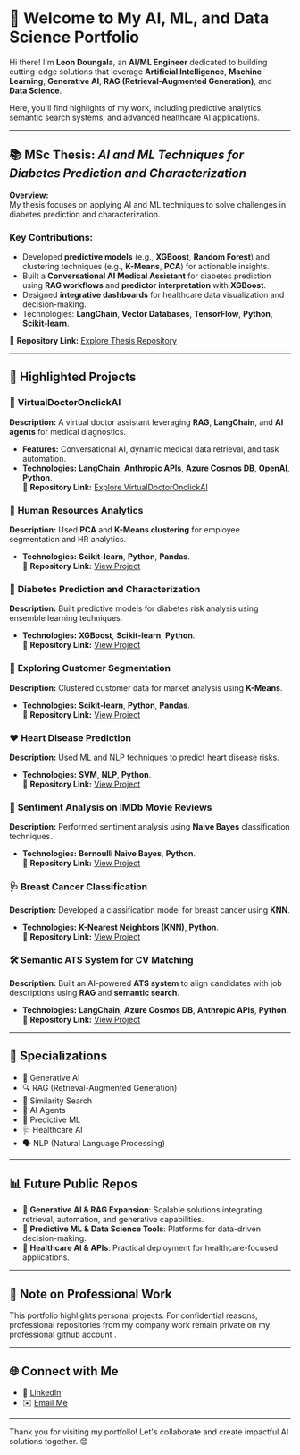 # 🚀 Welcome to My AI, ML, and Data Science Portfolio  

Hi there! I'm **Leon Doungala**, an **AI/ML Engineer** dedicated to building cutting-edge solutions that leverage **Artificial Intelligence**, **Machine Learning**, **Generative AI**, **RAG (Retrieval-Augmented Generation)**, and **Data Science**.  

Here, you'll find highlights of my work, including predictive analytics, semantic search systems, and advanced healthcare AI applications.  

---

## 📚 MSc Thesis: *AI and ML Techniques for Diabetes Prediction and Characterization*  

**Overview:**  
My thesis focuses on applying AI and ML techniques to solve challenges in diabetes prediction and characterization.  

### Key Contributions:  
- Developed **predictive models** (e.g., **XGBoost**, **Random Forest**) and clustering techniques (e.g., **K-Means**, **PCA**) for actionable insights.  
- Built a **Conversational AI Medical Assistant** for diabetes prediction using **RAG workflows** and **predictor interpretation** with **XGBoost**.  
- Designed **integrative dashboards** for healthcare data visualization and decision-making.  
- Technologies: **LangChain**, **Vector Databases**, **TensorFlow**, **Python**, **Scikit-learn**.  

📂 **Repository Link:** [Explore Thesis Repository](https://github.com/LeonDoungala22/Msc-Thesis-AI-ML-for-Diabetes-Characterization)  

---

## 📂 Highlighted Projects  

### 🏥 **VirtualDoctorOnclickAI**  
**Description:** A virtual doctor assistant leveraging **RAG**, **LangChain**, and **AI agents** for medical diagnostics.  
- **Features:** Conversational AI, dynamic medical data retrieval, and task automation.  
- **Technologies:** **LangChain**, **Anthropic APIs**, **Azure Cosmos DB**, **OpenAI**, **Python**.  
📂 **Repository Link:** [Explore VirtualDoctorOnclickAI](https://github.com/One-Click-Medical/VirtualDoctorOnclickAI)  

### 📘 **Human Resources Analytics**  
**Description:** Used **PCA** and **K-Means clustering** for employee segmentation and HR analytics.  
- **Technologies:** **Scikit-learn**, **Python**, **Pandas**.  
📂 **Repository Link:** [View Project](https://github.com/LeonDoungala22/Practical_AI_ML_DL_DataScience_Portfolio/blob/main/code/Module%203_4_Advanced%20ML%20and%20Cloud%20Platforms%20for%20Machine%20Learning/Module%203%20Advanced%20ML%20with%20scikit-learn/Practical%20projects%20(%20Advanced%20ML%20)%20%20/PCA/Human%20Resources%20Analytics/main.ipynb)  

### 💉 **Diabetes Prediction and Characterization**  
**Description:** Built predictive models for diabetes risk analysis using ensemble learning techniques.  
- **Technologies:** **XGBoost**, **Scikit-learn**, **Python**.  
📂 **Repository Link:** [View Project](https://github.com/LeonDoungala22/Practical_AI_ML_DL_DataScience_Portfolio/blob/main/code/Module%203_4_Advanced%20ML%20and%20Cloud%20Platforms%20for%20Machine%20Learning/Module%203%20Advanced%20ML%20with%20scikit-learn/Practical%20projects%20(%20Advanced%20ML%20)%20%20/Ensembles/Diabetes%20Prediction%20and%20Characterization/main.ipynb)  

### 🛒 **Exploring Customer Segmentation**  
**Description:** Clustered customer data for market analysis using **K-Means**.  
- **Technologies:** **Scikit-learn**, **Python**, **Pandas**.  
📂 **Repository Link:** [View Project](https://github.com/LeonDoungala22/Practical_AI_ML_DL_DataScience_Portfolio/blob/main/code/Module%203_4_Advanced%20ML%20and%20Cloud%20Platforms%20for%20Machine%20Learning/Module%203%20Advanced%20ML%20with%20scikit-learn/Practical%20projects%20(%20Advanced%20ML%20)%20%20/Clustering/K-Means/Customer%20Segmentation%20using%20K-Means%20Clustering/main.ipynb)  

### ❤️ **Heart Disease Prediction**  
**Description:** Used ML and NLP techniques to predict heart disease risks.  
- **Technologies:** **SVM**, **NLP**, **Python**.  
📂 **Repository Link:** [View Project](https://github.com/LeonDoungala22/Practical_AI_ML_DL_DataScience_Portfolio/blob/main/code/Module%202_Scikit-Learn%2C%20Basic%20ML%20Models%2C%20EDA%2C%20and%20ML%20Practice%20Projects/Practical%20projects%20(%20ML%20models%20)%20%20/SVM%20(%20Linear%20and%20non%20linear%20)/Heart%20Disease%20Prediction/main.ipynb)  

### 🎥 **Sentiment Analysis on IMDb Movie Reviews**  
**Description:** Performed sentiment analysis using **Naive Bayes** classification techniques.  
- **Technologies:** **Bernoulli Naive Bayes**, **Python**.  
📂 **Repository Link:** [View Project](https://github.com/LeonDoungala22/Practical_AI_ML_DL_DataScience_Portfolio/blob/main/code/Module%202_Scikit-Learn%2C%20Basic%20ML%20Models%2C%20EDA%2C%20and%20ML%20Practice%20Projects/Practical%20projects%20(%20ML%20models%20)%20%20/Naive%20Bayes/Sentiment%20Analysis%20on%20IMDb%20Movie%20Reviews/Bernoulli%20Naive%20Bayes/main.ipynb)  

### 🩺 **Breast Cancer Classification**  
**Description:** Developed a classification model for breast cancer using **KNN**.  
- **Technologies:** **K-Nearest Neighbors (KNN)**, **Python**.  
📂 **Repository Link:** [View Project](https://github.com/LeonDoungala22/Practical_AI_ML_DL_DataScience_Portfolio/blob/main/code/Module%202_Scikit-Learn%2C%20Basic%20ML%20Models%2C%20EDA%2C%20and%20ML%20Practice%20Projects/Practical%20projects%20(%20ML%20models%20)%20%20/K-Nearest%20Neighbors%20(KNN)/Breast%20Cancer%20Classification%20with%20K-Nearest%20Neighbors%20(KNN)/main.ipynb)  

### 🛠️ **Semantic ATS System for CV Matching**  
**Description:** Built an AI-powered **ATS system** to align candidates with job descriptions using **RAG** and **semantic search**.  
- **Technologies:** **LangChain**, **Azure Cosmos DB**, **Anthropic APIs**, **Python**.  
📂 **Repository Link:** [View Project](https://github.com/LeonDoungala22/RAG-ATS-Semantic-matching-search-cv-ai-v1.0.0)  

---

## 🚀 **Specializations**
- 🎨 Generative AI  
- 🔍 RAG (Retrieval-Augmented Generation)  
- 🧠 Similarity Search  
- 🤖 AI Agents  
- 🔮 Predictive ML  
- 🩺 Healthcare AI  
- 🗣️ NLP (Natural Language Processing)  

---

## 📊 **Future Public Repos**  

- 🤝 **Generative AI & RAG Expansion**: Scalable solutions integrating retrieval, automation, and generative capabilities.  
- 🧠 **Predictive ML & Data Science Tools**: Platforms for data-driven decision-making.  
- 🏥 **Healthcare AI & APIs**: Practical deployment for healthcare-focused applications.  

---

## 🚨 **Note on Professional Work**  

This portfolio highlights personal projects. For confidential reasons, professional repositories from my company work remain private on my professional github account .  

---

## 🌐 **Connect with Me**  
- 💼 [LinkedIn](https://linkedin.com/in/leondoungala)  
- ✉️ [Email Me](mailto:doungala.leon@gmail.com)  

---

Thank you for visiting my portfolio! Let's collaborate and create impactful AI solutions together. 😊  
